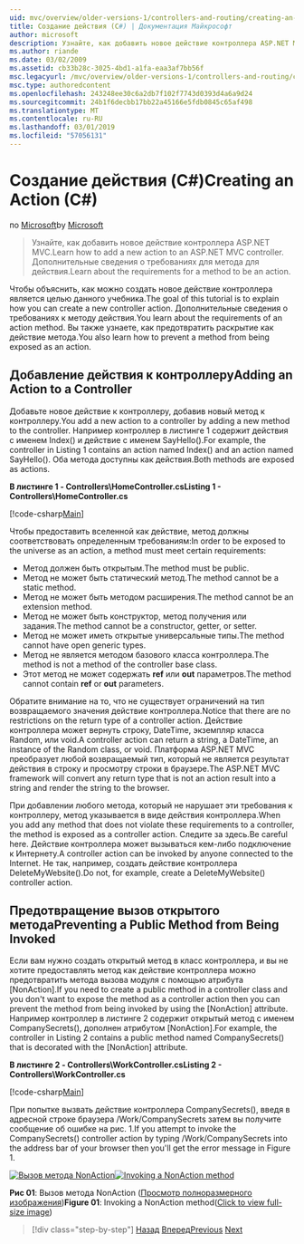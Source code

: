 ```yaml
---
uid: mvc/overview/older-versions-1/controllers-and-routing/creating-an-action-cs
title: Создание действия (C#) | Документация Майкрософт
author: microsoft
description: Узнайте, как добавить новое действие контроллера ASP.NET MVC. Дополнительные сведения о требованиях для метода для действия.
ms.author: riande
ms.date: 03/02/2009
ms.assetid: cb33b28c-3025-4bd1-a1fa-eaa3af7bb56f
msc.legacyurl: /mvc/overview/older-versions-1/controllers-and-routing/creating-an-action-cs
msc.type: authoredcontent
ms.openlocfilehash: 243248ee30c6a2db7f102f7743d0393d4a6a9d24
ms.sourcegitcommit: 24b1f6decbb17bb22a45166e5fdb0845c65af498
ms.translationtype: MT
ms.contentlocale: ru-RU
ms.lasthandoff: 03/01/2019
ms.locfileid: "57056131"
---
```

<a name="creating-an-action-c"></a><span data-ttu-id="dd349-104">Создание действия (C#)</span><span class="sxs-lookup"><span data-stu-id="dd349-104">Creating an Action (C#)</span></span>
====================
<span data-ttu-id="dd349-105">по [Microsoft](https://github.com/microsoft)</span><span class="sxs-lookup"><span data-stu-id="dd349-105">by [Microsoft](https://github.com/microsoft)</span></span>

> <span data-ttu-id="dd349-106">Узнайте, как добавить новое действие контроллера ASP.NET MVC.</span><span class="sxs-lookup"><span data-stu-id="dd349-106">Learn how to add a new action to an ASP.NET MVC controller.</span></span> <span data-ttu-id="dd349-107">Дополнительные сведения о требованиях для метода для действия.</span><span class="sxs-lookup"><span data-stu-id="dd349-107">Learn about the requirements for a method to be an action.</span></span>


<span data-ttu-id="dd349-108">Чтобы объяснить, как можно создать новое действие контроллера является целью данного учебника.</span><span class="sxs-lookup"><span data-stu-id="dd349-108">The goal of this tutorial is to explain how you can create a new controller action.</span></span> <span data-ttu-id="dd349-109">Дополнительные сведения о требованиях к методу действия.</span><span class="sxs-lookup"><span data-stu-id="dd349-109">You learn about the requirements of an action method.</span></span> <span data-ttu-id="dd349-110">Вы также узнаете, как предотвратить раскрытие как действие метода.</span><span class="sxs-lookup"><span data-stu-id="dd349-110">You also learn how to prevent a method from being exposed as an action.</span></span>

## <a name="adding-an-action-to-a-controller"></a><span data-ttu-id="dd349-111">Добавление действия к контроллеру</span><span class="sxs-lookup"><span data-stu-id="dd349-111">Adding an Action to a Controller</span></span>

<span data-ttu-id="dd349-112">Добавьте новое действие к контроллеру, добавив новый метод к контроллеру.</span><span class="sxs-lookup"><span data-stu-id="dd349-112">You add a new action to a controller by adding a new method to the controller.</span></span> <span data-ttu-id="dd349-113">Например контроллер в листинге 1 содержит действия с именем Index() и действие с именем SayHello().</span><span class="sxs-lookup"><span data-stu-id="dd349-113">For example, the controller in Listing 1 contains an action named Index() and an action named SayHello().</span></span> <span data-ttu-id="dd349-114">Оба метода доступны как действия.</span><span class="sxs-lookup"><span data-stu-id="dd349-114">Both methods are exposed as actions.</span></span>

<span data-ttu-id="dd349-115">**В листинге 1 - Controllers\HomeController.cs**</span><span class="sxs-lookup"><span data-stu-id="dd349-115">**Listing 1 - Controllers\HomeController.cs**</span></span>

[!code-csharp[Main](creating-an-action-cs/samples/sample1.cs)]

<span data-ttu-id="dd349-116">Чтобы предоставить вселенной как действие, метод должны соответствовать определенным требованиям:</span><span class="sxs-lookup"><span data-stu-id="dd349-116">In order to be exposed to the universe as an action, a method must meet certain requirements:</span></span>

- <span data-ttu-id="dd349-117">Метод должен быть открытым.</span><span class="sxs-lookup"><span data-stu-id="dd349-117">The method must be public.</span></span>
- <span data-ttu-id="dd349-118">Метод не может быть статический метод.</span><span class="sxs-lookup"><span data-stu-id="dd349-118">The method cannot be a static method.</span></span>
- <span data-ttu-id="dd349-119">Метод не может быть методом расширения.</span><span class="sxs-lookup"><span data-stu-id="dd349-119">The method cannot be an extension method.</span></span>
- <span data-ttu-id="dd349-120">Метод не может быть конструктор, метод получения или задания.</span><span class="sxs-lookup"><span data-stu-id="dd349-120">The method cannot be a constructor, getter, or setter.</span></span>
- <span data-ttu-id="dd349-121">Метод не может иметь открытые универсальные типы.</span><span class="sxs-lookup"><span data-stu-id="dd349-121">The method cannot have open generic types.</span></span>
- <span data-ttu-id="dd349-122">Метод не является методом базового класса контроллера.</span><span class="sxs-lookup"><span data-stu-id="dd349-122">The method is not a method of the controller base class.</span></span>
- <span data-ttu-id="dd349-123">Этот метод не может содержать **ref** или **out** параметров.</span><span class="sxs-lookup"><span data-stu-id="dd349-123">The method cannot contain **ref** or **out** parameters.</span></span>

<span data-ttu-id="dd349-124">Обратите внимание на то, что не существует ограничений на тип возвращаемого значения действие контроллера.</span><span class="sxs-lookup"><span data-stu-id="dd349-124">Notice that there are no restrictions on the return type of a controller action.</span></span> <span data-ttu-id="dd349-125">Действие контроллера может вернуть строку, DateTime, экземпляр класса Random, или void.</span><span class="sxs-lookup"><span data-stu-id="dd349-125">A controller action can return a string, a DateTime, an instance of the Random class, or void.</span></span> <span data-ttu-id="dd349-126">Платформа ASP.NET MVC преобразует любой возвращаемый тип, который не является результат действия в строку и просмотру строки в браузере.</span><span class="sxs-lookup"><span data-stu-id="dd349-126">The ASP.NET MVC framework will convert any return type that is not an action result into a string and render the string to the browser.</span></span>

<span data-ttu-id="dd349-127">При добавлении любого метода, который не нарушает эти требования к контроллеру, метод указывается в виде действия контроллера.</span><span class="sxs-lookup"><span data-stu-id="dd349-127">When you add any method that does not violate these requirements to a controller, the method is exposed as a controller action.</span></span> <span data-ttu-id="dd349-128">Следите за здесь.</span><span class="sxs-lookup"><span data-stu-id="dd349-128">Be careful here.</span></span> <span data-ttu-id="dd349-129">Действие контроллера может вызываться кем-либо подключение к Интернету.</span><span class="sxs-lookup"><span data-stu-id="dd349-129">A controller action can be invoked by anyone connected to the Internet.</span></span> <span data-ttu-id="dd349-130">Не так, например, создать действие контроллера DeleteMyWebsite().</span><span class="sxs-lookup"><span data-stu-id="dd349-130">Do not, for example, create a DeleteMyWebsite() controller action.</span></span>

## <a name="preventing-a-public-method-from-being-invoked"></a><span data-ttu-id="dd349-131">Предотвращение вызов открытого метода</span><span class="sxs-lookup"><span data-stu-id="dd349-131">Preventing a Public Method from Being Invoked</span></span>

<span data-ttu-id="dd349-132">Если вам нужно создать открытый метод в класс контроллера, и вы не хотите предоставлять метод как действие контроллера можно предотвратить метода вызова модуля с помощью атрибута [NonAction].</span><span class="sxs-lookup"><span data-stu-id="dd349-132">If you need to create a public method in a controller class and you don't want to expose the method as a controller action then you can prevent the method from being invoked by using the [NonAction] attribute.</span></span> <span data-ttu-id="dd349-133">Например контроллер в листинге 2 содержит открытый метод с именем CompanySecrets(), дополнен атрибутом [NonAction].</span><span class="sxs-lookup"><span data-stu-id="dd349-133">For example, the controller in Listing 2 contains a public method named CompanySecrets() that is decorated with the [NonAction] attribute.</span></span>

<span data-ttu-id="dd349-134">**В листинге 2 - Controllers\WorkController.cs**</span><span class="sxs-lookup"><span data-stu-id="dd349-134">**Listing 2 - Controllers\WorkController.cs**</span></span>

[!code-csharp[Main](creating-an-action-cs/samples/sample2.cs)]

<span data-ttu-id="dd349-135">При попытке вызвать действие контроллера CompanySecrets(), введя в адресной строке браузера /Work/CompanySecrets затем вы получите сообщение об ошибке на рис. 1.</span><span class="sxs-lookup"><span data-stu-id="dd349-135">If you attempt to invoke the CompanySecrets() controller action by typing /Work/CompanySecrets into the address bar of your browser then you'll get the error message in Figure 1.</span></span>


<span data-ttu-id="dd349-136">[![Вызов метода NonAction](creating-an-action-cs/_static/image1.jpg)](creating-an-action-cs/_static/image1.png)</span><span class="sxs-lookup"><span data-stu-id="dd349-136">[![Invoking a NonAction method](creating-an-action-cs/_static/image1.jpg)](creating-an-action-cs/_static/image1.png)</span></span>

<span data-ttu-id="dd349-137">**Рис 01**: Вызов метода NonAction ([Просмотр полноразмерного изображения](creating-an-action-cs/_static/image2.png))</span><span class="sxs-lookup"><span data-stu-id="dd349-137">**Figure 01**: Invoking a NonAction method([Click to view full-size image](creating-an-action-cs/_static/image2.png))</span></span>

> [!div class="step-by-step"]
> <span data-ttu-id="dd349-138">[Назад](creating-a-controller-cs.md)
> [Вперед](asp-net-mvc-routing-overview-vb.md)</span><span class="sxs-lookup"><span data-stu-id="dd349-138">[Previous](creating-a-controller-cs.md)
[Next](asp-net-mvc-routing-overview-vb.md)</span></span>
